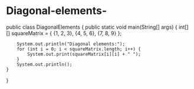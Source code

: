# Diagonal-elements-
public class DiagonalElements {
    public static void main(String[] args) {
        int[][] squareMatrix = {
            {1, 2, 3},
            {4, 5, 6},
            {7, 8, 9}
        };

        System.out.println("Diagonal elements:");
        for (int i = 0; i < squareMatrix.length; i++) {
            System.out.print(squareMatrix[i][i] + " ");
        }
        System.out.println();
    }
}

